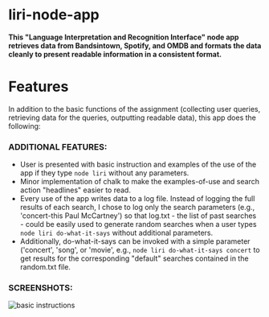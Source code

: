 # liri-node-app

**This "Language Interpretation and Recognition Interface" node app retrieves data from Bandsintown, Spotify, and OMDB and formats the data cleanly to present readable information in a consistent format.**

# Features
In addition to the basic functions of the assignment (collecting user queries, retrieving data for the queries, outputting readable data), this app does the following:

### ADDITIONAL FEATURES:
* User is presented with basic instruction and examples of the use of the app if they type `node liri` without any parameters.
* Minor implementation of chalk to make the examples-of-use and search action "headlines" easier to read.
* Every use of the app writes data to a log file. Instead of logging the full results of each search, I chose to log only the search parameters (e.g., 'concert-this Paul McCartney') so that log.txt - the list of past searches - could be easily used to generate random searches when a user types `node liri do-what-it-says` without additional parameters.
* Additionally, do-what-it-says can be invoked with a simple parameter ('concert', 'song', or 'movie', e.g., `node liri do-what-it-says concert` to get results for the corresponding "default" searches contained in the random.txt file.

### SCREENSHOTS:
![basic instructions](https://desmondmullen.com/liri-node-app/screenshots/1.node_liri_without_arguments.png)